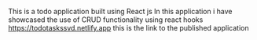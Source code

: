 This is a todo application built using React js
In this application i have showcased the use of CRUD functionality using react hooks
https://todotaskssvd.netlify.app this is the link to the published application
